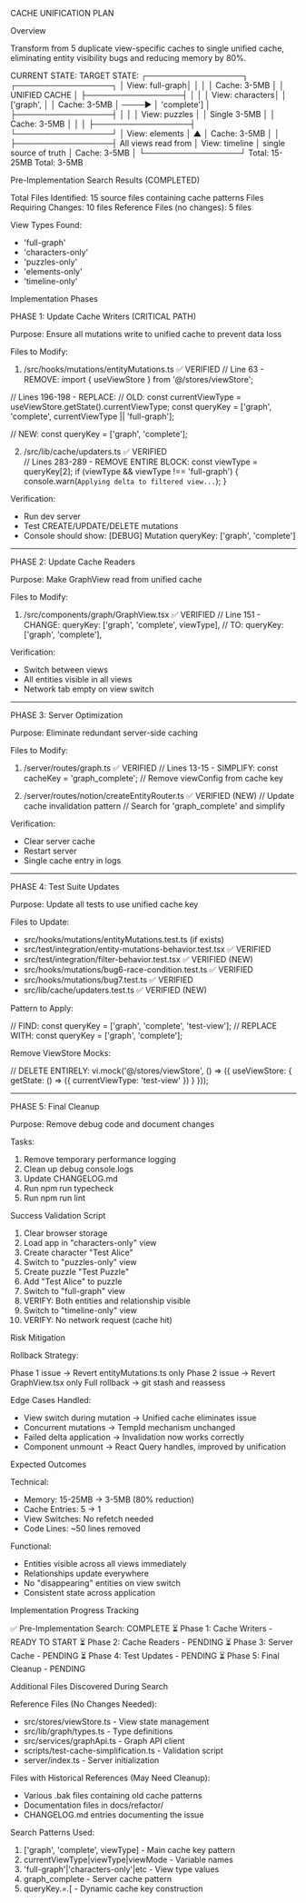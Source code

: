 CACHE UNIFICATION PLAN

  Overview

  Transform from 5 duplicate view-specific caches to single unified cache, eliminating entity visibility bugs and reducing memory by 80%.

  CURRENT STATE:                    TARGET STATE:
  ┌─────────────────┐              ┌─────────────────┐
  │ View: full-graph│              │                 │
  │ Cache: 3-5MB    │              │  UNIFIED CACHE  │
  ├─────────────────┤              │                 │
  │ View: characters│              │ ['graph',       │
  │ Cache: 3-5MB    │   ────►      │  'complete']    │
  ├─────────────────┤              │                 │
  │ View: puzzles   │              │   Single 3-5MB  │
  │ Cache: 3-5MB    │              │                 │
  ├─────────────────┤              └─────────────────┘
  │ View: elements  │                      ▲
  │ Cache: 3-5MB    │                      │
  ├─────────────────┤              All views read from
  │ View: timeline  │              single source of truth
  │ Cache: 3-5MB    │
  └─────────────────┘
  Total: 15-25MB                   Total: 3-5MB

  Pre-Implementation Search Results (COMPLETED)

  Total Files Identified: 15 source files containing cache patterns
  Files Requiring Changes: 10 files
  Reference Files (no changes): 5 files

  View Types Found:
  - 'full-graph'
  - 'characters-only'  
  - 'puzzles-only'
  - 'elements-only'
  - 'timeline-only'

  Implementation Phases

  PHASE 1: Update Cache Writers (CRITICAL PATH)

  Purpose: Ensure all mutations write to unified cache to prevent data loss

  Files to Modify:

  1. /src/hooks/mutations/entityMutations.ts ✅ VERIFIED
  // Line 63 - REMOVE:
  import { useViewStore } from '@/stores/viewStore';

  // Lines 196-198 - REPLACE:
  // OLD:
  const currentViewType = useViewStore.getState().currentViewType;
  const queryKey = ['graph', 'complete', currentViewType || 'full-graph'];

  // NEW:
  const queryKey = ['graph', 'complete'];
  
  2. /src/lib/cache/updaters.ts ✅ VERIFIED  
  // Lines 283-289 - REMOVE ENTIRE BLOCK:
  const viewType = queryKey[2];
  if (viewType && viewType !== 'full-graph') {
    console.warn(`Applying delta to filtered view...`);
  }

  Verification:

  - Run dev server
  - Test CREATE/UPDATE/DELETE mutations
  - Console should show: [DEBUG] Mutation queryKey: ['graph', 'complete']

  ---
  PHASE 2: Update Cache Readers

  Purpose: Make GraphView read from unified cache

  Files to Modify:

  1. /src/components/graph/GraphView.tsx ✅ VERIFIED
  // Line 151 - CHANGE:
  queryKey: ['graph', 'complete', viewType],
  // TO:
  queryKey: ['graph', 'complete'],

  Verification:

  - Switch between views
  - All entities visible in all views
  - Network tab empty on view switch

  ---
  PHASE 3: Server Optimization

  Purpose: Eliminate redundant server-side caching

  Files to Modify:

  1. /server/routes/graph.ts ✅ VERIFIED
  // Lines 13-15 - SIMPLIFY:
  const cacheKey = 'graph_complete';
  // Remove viewConfig from cache key
  
  2. /server/routes/notion/createEntityRouter.ts ✅ VERIFIED (NEW)
  // Update cache invalidation pattern
  // Search for 'graph_complete' and simplify

  Verification:

  - Clear server cache
  - Restart server
  - Single cache entry in logs

  ---
  PHASE 4: Test Suite Updates

  Purpose: Update all tests to use unified cache key

  Files to Update:

  - src/hooks/mutations/entityMutations.test.ts (if exists)
  - src/test/integration/entity-mutations-behavior.test.tsx ✅ VERIFIED
  - src/test/integration/filter-behavior.test.tsx ✅ VERIFIED (NEW)
  - src/hooks/mutations/bug6-race-condition.test.ts ✅ VERIFIED
  - src/hooks/mutations/bug7.test.ts ✅ VERIFIED  
  - src/lib/cache/updaters.test.ts ✅ VERIFIED (NEW)

  Pattern to Apply:

  // FIND:
  const queryKey = ['graph', 'complete', 'test-view'];
  // REPLACE WITH:
  const queryKey = ['graph', 'complete'];

  Remove ViewStore Mocks:

  // DELETE ENTIRELY:
  vi.mock('@/stores/viewStore', () => ({
    useViewStore: {
      getState: () => ({ currentViewType: 'test-view' })
    }
  }));

  ---
  PHASE 5: Final Cleanup

  Purpose: Remove debug code and document changes

  Tasks:

  1. Remove temporary performance logging
  2. Clean up debug console.logs
  3. Update CHANGELOG.md
  4. Run npm run typecheck
  5. Run npm run lint

  Success Validation Script

  1. Clear browser storage
  2. Load app in "characters-only" view
  3. Create character "Test Alice"
  4. Switch to "puzzles-only" view
  5. Create puzzle "Test Puzzle"
  6. Add "Test Alice" to puzzle
  7. Switch to "full-graph" view
  8. VERIFY: Both entities and relationship visible
  9. Switch to "timeline-only" view
  10. VERIFY: No network request (cache hit)

  Risk Mitigation

  Rollback Strategy:

  Phase 1 issue → Revert entityMutations.ts only
  Phase 2 issue → Revert GraphView.tsx only
  Full rollback → git stash and reassess

  Edge Cases Handled:

  - View switch during mutation → Unified cache eliminates issue
  - Concurrent mutations → TempId mechanism unchanged
  - Failed delta application → Invalidation now works correctly
  - Component unmount → React Query handles, improved by unification

  Expected Outcomes

  Technical:

  - Memory: 15-25MB → 3-5MB (80% reduction)
  - Cache Entries: 5 → 1
  - View Switches: No refetch needed
  - Code Lines: ~50 lines removed

  Functional:

  - Entities visible across all views immediately
  - Relationships update everywhere
  - No "disappearing" entities on view switch
  - Consistent state across application

  Implementation Progress Tracking

  ✅ Pre-Implementation Search: COMPLETE
  ⏳ Phase 1: Cache Writers - READY TO START
  ⏳ Phase 2: Cache Readers - PENDING
  ⏳ Phase 3: Server Cache - PENDING
  ⏳ Phase 4: Test Updates - PENDING
  ⏳ Phase 5: Final Cleanup - PENDING

  Additional Files Discovered During Search

  Reference Files (No Changes Needed):
  - src/stores/viewStore.ts - View state management
  - src/lib/graph/types.ts - Type definitions
  - src/services/graphApi.ts - Graph API client
  - scripts/test-cache-simplification.ts - Validation script
  - server/index.ts - Server initialization

  Files with Historical References (May Need Cleanup):
  - Various .bak files containing old cache patterns
  - Documentation files in docs/refactor/
  - CHANGELOG.md entries documenting the issue

  Search Patterns Used:
  1. ['graph', 'complete', viewType] - Main cache key pattern
  2. currentViewType|viewType|viewMode - Variable names
  3. 'full-graph'|'characters-only'|etc - View type values
  4. graph_complete - Server cache pattern
  5. queryKey.*=.*\[ - Dynamic cache key construction